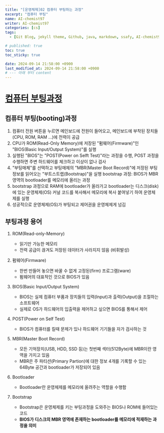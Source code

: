 ```yaml
---
title: "[운영체제]02 컴퓨터 부팅하는 과정"
excerpt: "컴퓨터 부팅"
name: AI-chemist97
writer: AI-chemist97
categories: [cs]
tags:
  - [Git Blog, jekyll theme, Github, java, markdown, ssafy, AI-chemist97]

# published: true
toc: true
toc_sticky: true

date: 2024-09-14 21:58:00 +0900
last_modified_at: 2024-09-14 21:58:00 +0900
# --- 아래 부터 content
---
```

# [컴퓨터 부팅과정][def2]
## 컴퓨터 부팅(booting)과정
1. 컴퓨터 전원 버튼을 누르면 메인보드에 전원이 들어오고, 메인보드에 부착된 장치들(CPU, ROM, RAM ...)에 전력이 공급
2. CPU가 ROM(Read-Only Memory)에 저장된 "펌웨어(Firmware)"인 "BIOS(Basic Input/Output System)"를 실행
3. 실행된 "BIOS"는 "POST(Power on Selft Test)"라는 과정을 수행, POST 과정을 수행하면 주변 하드웨어를 체크하고 이상이 없나 검사
4.  "부팅매체"를 선택하고 부팅매체의 "MBR(Master Boot Record)"에 저장된 부팅 정보를 읽어오는 "부트스트랩(Bootstrap)"을 실행
bootstrap 과정: BIOS가 MBR영역의 bootloader를 메모리에 올리는 과정
5. bootstrap 과정으로 RAM에 bootloader가 올라가고 bootloader는 디스크(disk)에 있는 운영체제(OS) 커널 코드를 복사해서 메모리에 복사 붙여넣기 하여 운영체제를 실행
6. 성공적으로 운영체제(OS)가 부팅되고 제어권을 운영체제게 넘김


## 부팅과정 용어
1. ROM(Read-only-Memory)
    * 읽기만 가능한 메모리
    * 전력 공급이 끊겨도 저장된 데이터가 사라지지 않음 (비휘발성)
2. 펌웨어(Firmware)
    * 한번 만들어 놓으면 바꿀 수 없게 고정된(firm) 프로그램(ware)
    * 펌웨어의 대표적인 것으로 BIOS가 있음
3. BIOS(Basic Input/Output System)
    * BIOS는 실제 컴퓨터 부품과 장치들의 입력(Input)과 출력(Output)을 조절하는 소프트웨어
    * 실제로 OS가 하드웨어의 입출력을 제어하고 싶으면 BIOS를 통해서 제어

3. POST(Power on Self Test)
    * BIOS가 컴퓨터를 킬때 문제가 있나 하드웨어 기기들을 자가 검사하는 것
4. MBR(Master Boot Record)
    * 모든 기억장치(USB, HDD, SSD 등)는 첫번째 섹터(512Byte)에 MBR이란 영역을 가지고 있음
    * MBR은 주 파티션(Primary Partion)에 대한 정보 4개를 기록할 수 있는 64Byte 공간과 bootloader가 저장되어 있음
5. Bootloader
    * Bootloader란 운영체제를 메모리에 올려주는 역할을 수행함
6. Bootstrap
    * Bootstrap은 운영체제를 키는 부팅과정을 도와주는 BIOS나 ROM에 들어있는 코드
    * **BIOS가 디스크의 MBR 영역에 존재하는 bootloader를 메모리에 적재하는 과정을 의미**

[def2]: https://yonghwankim-dev.tistory.com/188